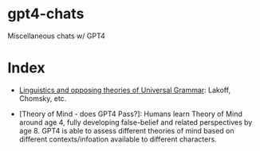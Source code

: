 # gpt4-chats
 Miscellaneous chats w/ GPT4

# Index

- [Linguistics and opposing theories of Universal Grammar](https://github.com/charlieflipside/gpt4-chats/blob/main/lakoff-linguistics-grammar-chomsky-gpt4.txt): Lakoff, Chomsky, etc.

- [Theory of Mind - does GPT4 Pass?]: Humans learn Theory of Mind around age 4, fully developing false-belief and related perspectives by age 8. GPT4 is able to assess different theories of mind based on different contexts/infoation available to different characters.
